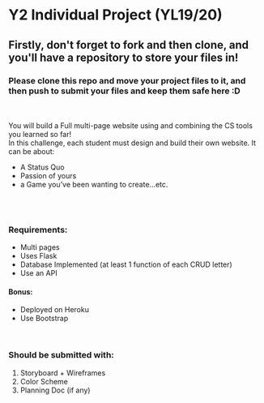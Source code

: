 # Y2 Individual Project (YL19/20)

## Firstly, don't forget to fork and then clone, and you'll have a repository to store your files in!

### Please clone this repo and move your project files to it, and then push to submit your files and keep them safe here :D

</br>
</br>
You will build a Full multi-page website using and combining the CS tools you learned so far!
</br>
In this challenge, each student must design and build their own website. It can be about:
<ul>
<li>A Status Quo</li>
<li>Passion of yours</li>
<li>a Game you’ve been wanting to create...etc.</li>
</ul>
</br>
</br>

<h3>Requirements:</h3>
<ul>
  <li> Multi pages</li>
  <li>Uses Flask</li>
  <li>Database Implemented (at least 1 function of each CRUD letter)</li>
  <li>Use an API</li>
  </ul>

<h4>Bonus:</h4>
<ul>
<li>Deployed on Heroku</li>
<li>Use Bootstrap</li>
 </ul>
</br>


<h3>Should be submitted with:</h3>
<ol>
<li>Storyboard + Wireframes</li>
<li>Color Scheme</li>
<li>Planning Doc (if any)</li>
</ol>
